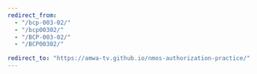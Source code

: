 ```yaml
---
redirect_from:
  - "/bcp-003-02/"
  - "/bcp00302/"
  - "/BCP-003-02/"
  - "/BCP00302/"

redirect_to: "https://amwa-tv.github.io/nmos-authorization-practice/"
---
```

